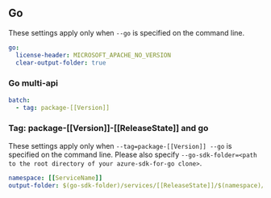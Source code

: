 ## Go

These settings apply only when `--go` is specified on the command line.

```yaml $(go)
go:
  license-header: MICROSOFT_APACHE_NO_VERSION
  clear-output-folder: true
```

### Go multi-api

``` yaml $(go) && $(multiapi)
batch:
  - tag: package-[[Version]]
```

### Tag: package-[[Version]]-[[ReleaseState]] and go

These settings apply only when `--tag=package-[[Version]] --go` is specified on the command line.
Please also specify `--go-sdk-folder=<path to the root directory of your azure-sdk-for-go clone>`.

```yaml $(tag) == 'package-[[Version]]-[[ReleaseState]]' && $(go)
namespace: [[ServiceName]]
output-folder: $(go-sdk-folder)/services/[[ReleaseState]]/$(namespace)/mgmt/[[Version]]-[[ReleaseState]]/$(namespace)
```

